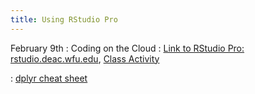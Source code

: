 ```yaml
---
title: Using RStudio Pro
---
```


February 9th 
: Coding on the Cloud 
  : [Link to RStudio Pro: rstudio.deac.wfu.edu](https://rstudio.deac.wfu.edu/), [Class Activity](https://sta175-s22.github.io/class_activities/STA175_Activity4.html)
  
: [dplyr cheat sheet](https://raw.githubusercontent.com/rstudio/cheatsheets/master/data-transformation.pdf)